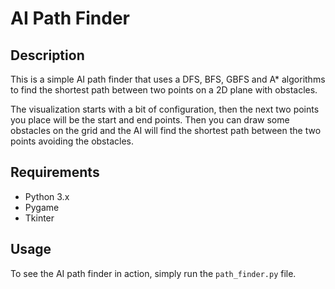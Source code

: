 # AI Path Finder

## Description

This is a simple AI path finder that uses a DFS, BFS, GBFS and A* algorithms to find the shortest path between two points on a 2D plane with obstacles.

The visualization starts with a bit of configuration, then the next two points you place will be the start and end points. Then you can draw some obstacles on the grid and the AI will find the shortest path between the two points avoiding the obstacles.

## Requirements

- Python 3.x
- Pygame
- Tkinter

## Usage

To see the AI path finder in action, simply run the `path_finder.py` file.

